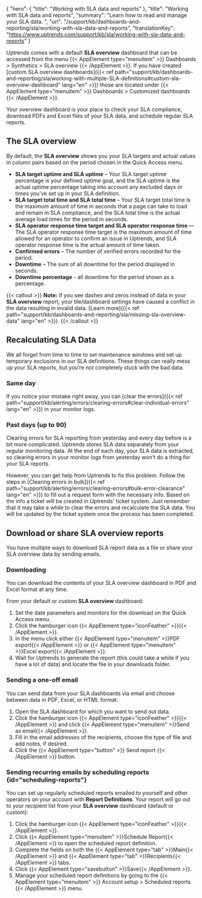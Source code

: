 {
  "hero": {
    "title": "Working with SLA data and reports"
  },
  "title": "Working with SLA data and reports",
  "summary": "Learn how to read and manage your SLA data. ",
  "url": "/support/kb/dashboards-and-reporting/sla/working-with-sla-data-and-reports",
  "translationKey": "https://www.uptrends.com/support/kb/sla/working-with-sla-data-and-reports"
}

Uptrends comes with a default **SLA overview** dashboard that can be accessed from the menu {{< AppElement type="menuitem" >}} Dashboards > Synthetics > SLA overview {{< /AppElement >}}. If you have created [custom SLA overview dashboards]({{< ref path="support/kb/dashboards-and-reporting/sla/working-with-multiple-SLA-definitions#custom-sla-overview-dashboard" lang="en" >}}) those are located under {{< AppElement type="menuitem" >}} Dashboards > Customized dashboards {{< /AppElement >}}. 

Your overview dashboard is your place to check your SLA compliance, download PDFs and Excel files of your SLA data, and schedule regular SLA reports.

## The SLA overview

By default, the **SLA overview** shows you your SLA targets and actual values in column pairs based on the period chosen in the Quick Access menu.

- **SLA target uptime and SLA uptime** – Your SLA target uptime percentage is your defined uptime goal, and the SLA uptime is the actual uptime percentage taking into account any excluded days or times you've set up in your SLA definition.
- **SLA target total time and SLA total time** – Your SLA target total time is the maximum amount of time in seconds that a page can take to load and remain in SLA compliance, and the SLA total time is the actual average load times for the period in seconds.
- **SLA operator response time target and SLA operator response time** — The SLA operator response time target is the maximum amount of time allowed for an operator to confirm an issue in Uptrends, and SLA operator response time is the actual amount of time taken.
- **Confirmed errors** – The number of verified errors recorded for the period.
- **Downtime** – The sum of all downtime for the period displayed in seconds.
- **Downtime percentage** - all downtime for the period shown as a percentage.

{{< callout >}}
**Note:** If you see dashes and zeros instead of data in your **SLA overview** report, your tile/dashboard settings have caused a conflict in the data resulting in invalid data. [Learn more]({{< ref path="support/kb/dashboards-and-reporting/sla/missing-sla-overview-data" lang="en" >}}).
{{< /callout >}}

## Recalculating SLA Data

We all forget from time to time to set maintenance windows and set up temporary exclusions in our SLA definitions. These things can really mess up your SLA reports, but you’re not completely stuck with the bad data.

### Same day

If you notice your mistake right away, you can [clear the errors]({{< ref path="support/kb/alerting/errors/clearing-errors#clear-individual-errors" lang="en" >}}) in your monitor logs.

### Past days (up to 90)

Clearing errors for SLA reporting from yesterday and every day before is a bit more complicated. Uptrends stores SLA data separately from your regular monitoring data. At the end of each day, your SLA data is extracted, so clearing errors in your monitor logs from yesterday won’t do a thing for your SLA reports. 

However, you can get help from Uptrends to fix this problem. Follow the steps in [Clearing errors in bulk]({{< ref path="support/kb/alerting/errors/clearing-errors#bulk-error-clearance" lang="en" >}}) to fill out a request form with the necessary info. Based on the info a ticket will be created in Uptrends' ticket system. Just remember that it may take a while to clear the errors and recalculate the SLA data. You will be updated by the ticket system once the process has been completed. 

## Download or share SLA overview reports

You have multiple ways to download SLA report data as a file or share your SLA overview data by sending emails.

### Downloading

You can download the contents of your SLA overview dashboard in PDF and Excel format at any time.

From your default or custom **SLA overview** dashboard:

1.  Set the date parameters and monitors for the download on the Quick Access menu.
2.  Click the hamburger icon {{< AppElement type="iconFeather" >}}{{< /AppElement >}}.
3.  In the menu click either {{< AppElement type="menuitem" >}}PDF export{{< /AppElement >}} or {{< AppElement type="menuitem" >}}Excel export{{< /AppElement >}}.
4.  Wait for Uptrends to generate the report (this could take a while if you have a lot of data) and locate the file in your downloads folder.

### Sending a one-off email

You can send data from your SLA dashboards via email and choose between data in PDF, Excel, or HTML format. 

1. Open the SLA dashboard for which you want to send out data.
2. Click the hamburger icon {{< AppElement type="iconFeather" >}}{{< /AppElement >}} and click {{< AppElement type="menuitem" >}}Send as email{{< /AppElement >}}.
3. Fill in the email addresses of the recipients, choose the type of file and add notes, if desired.
4. Click the {{< AppElement type="button" >}} Send report {{< /AppElement >}} button.

### Sending recurring emails by scheduling reports {id="scheduling-reports"}

You can set up regularly scheduled reports emailed to yourself and other operators on your account with **Report Definitions**. Your report will go out to your recipient list from your **SLA overview** dashboard (default or custom):

1.  Click the hamburger icon {{< AppElement type="iconFeather" >}}{{< /AppElement >}}.
2.  Click {{< AppElement type="menuitem" >}}Schedule Report{{< /AppElement >}} to open the scheduled report definition.
3.  Complete the fields on both the {{< AppElement type="tab" >}}Main{{< /AppElement >}} and {{< AppElement type="tab" >}}Recipients{{< /AppElement >}} tabs.
4.  Click {{< AppElement type="savebutton" >}}Save{{< /AppElement >}}.
5.  Manage your scheduled report definitions by going to the {{< AppElement type="menuitem" >}} Account setup > Scheduled reports {{< /AppElement >}} menu.
